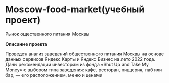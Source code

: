 # Moscow-food-market(учебный проект)
Рынок ощественного питания Москвы

**Описание проекта**

Проведен анализ заведений общественного питания Москвы на основе данных сервисов Яндекс Карты и Яндекс Бизнес на лето 2022 года. Даны рекомендации инвесторам из фонда «Shut Up and Take My Money» с выбором типа заведения: кафе, ресторан, пиццерия, паб или бар, — его расположением, меню и ценами
